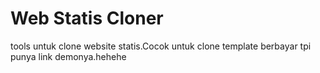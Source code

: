 # Web Statis Cloner
tools untuk clone website statis.Cocok untuk clone template berbayar tpi punya link demonya.hehehe